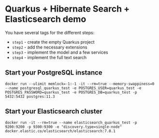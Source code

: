 # Quarkus + Hibernate Search + Elasticsearch demo

You have several tags for the different steps:

 * `step1` - create the empty Quarkus project
 * `step2` - add the necessary extensions
 * `step3` - implement the model and a few services
 * `step4` - implement the full text search

## Start your PostgreSQL instance

```
docker run --ulimit memlock=-1:-1 -it --rm=true --memory-swappiness=0 --name postgresql_quarkus_test -e POSTGRES_USER=quarkus_test -e POSTGRES_PASSWORD=quarkus_test -e POSTGRES_DB=quarkus_test -p 5432:5432 postgres:11.3
```

## Start your Elasticsearch cluster

```
docker run -it --rm=true --name elasticsearch_quarkus_test -p 9200:9200 -p 9300:9300 -e "discovery.type=single-node" docker.elastic.co/elasticsearch/elasticsearch:7.0.1
```
